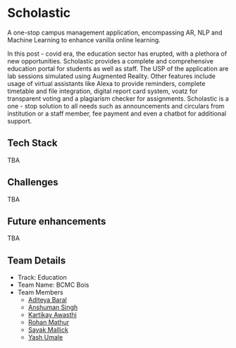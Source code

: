 # Scholastic
A one-stop campus management application, encompassing AR, NLP and Machine Learning to enhance vanilla online learning.

In this post - covid era, the education sector has erupted, with a plethora of new opportunities. Scholastic provides a complete and comprehensive education portal for students as well as staff. The USP of the application are lab sessions simulated using Augmented Reality. Other features include usage of virtual assistants like Alexa to provide reminders, complete timetable and file integration, digital report card system, voatz for transparent voting and a plagiarism checker for assignments. Scholastic is a one - stop solution to all needs such as announcements and circulars from institution or a staff member, fee payment and even a chatbot for additional support. 

## Tech Stack
TBA

## Challenges
TBA

## Future enhancements
TBA

## Team Details

* Track: Education
* Team Name: BCMC Bois
* Team Members
    * [Aditeya Baral](https://github.com/aditeyabaral)
    * [Anshuman Singh](https://github.com/MysteriousAcadia)
    * [Kartikay Awasthi](https://github.com/barren-scp)
    * [Rohan Mathur](https://github.com/RohanMathur17)
    * [Sayak Mallick]()
    * [Yash Umale](https://github.com/newb-dev-1008)